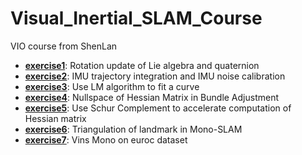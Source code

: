 # Visual_Inertial_SLAM_Course
VIO course from ShenLan  
+ [**exercise1**](./exercise1_Rotation_update): Rotation update of Lie algebra and quaternion
+ [**exercise2**](./exercise2_IMU_Calibration): IMU trajectory integration and IMU noise calibration
+ [**exercise3**](./exercise3_Curve_Fitting_LM): Use LM algorithm to fit a curve
+ [**exercise4**](./exercise4_Hessian_Nullspace): Nullspace of Hessian Matrix in Bundle Adjustment
+ [**exercise5**](./exercise5_Schur_Complement): Use Schur Complement to accelerate computation of Hessian matrix
+ [**exercise6**](./exercise6_Triangulation): Triangulation of landmark in Mono-SLAM
+ [**exercise7**](./exercise7_VinsMon_on_euroc): Vins Mono on euroc dataset
